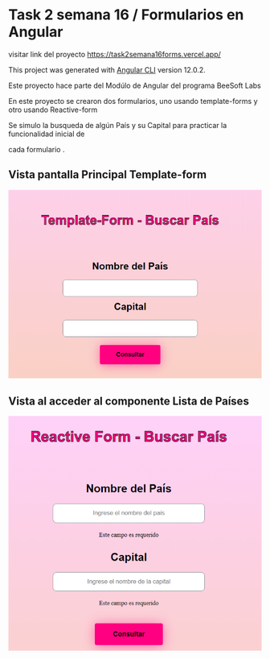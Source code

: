 # Task 2 semana 16 / Formularios en Angular

visitar link del proyecto https://task2semana16forms.vercel.app/

This project was generated with [Angular CLI](https://github.com/angular/angular-cli) version 12.0.2.

Este proyecto hace parte del Modúlo de Angular del programa BeeSoft Labs

En este proyecto se crearon dos formularios, uno usando template-forms y otro usando Reactive-form

Se simulo la busqueda de algún País y su Capital para practicar la funcionalidad inicial de

cada formulario .

## Vista pantalla Principal Template-form

<img src="/src/assets/img/Template-form.png" alt= "Template-form"> 

## Vista al acceder al componente Lista de Países

<img src="/src/assets/img/Reactive-Form.png" alt= "Reactive-form"> 
